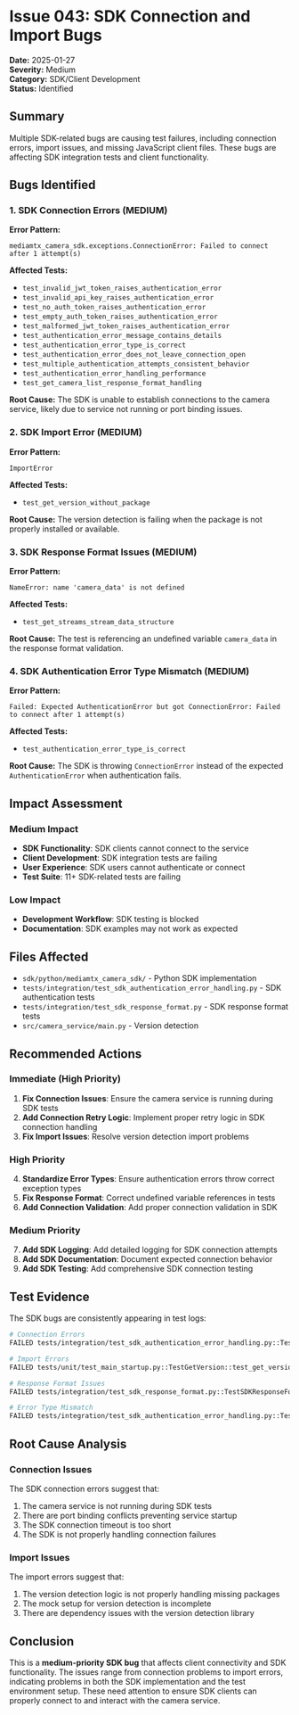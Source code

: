 # Issue 043: SDK Connection and Import Bugs

**Date:** 2025-01-27  
**Severity:** Medium  
**Category:** SDK/Client Development  
**Status:** Identified  

## Summary

Multiple SDK-related bugs are causing test failures, including connection errors, import issues, and missing JavaScript client files. These bugs are affecting SDK integration tests and client functionality.

## Bugs Identified

### 1. SDK Connection Errors (MEDIUM)

**Error Pattern:**
```
mediamtx_camera_sdk.exceptions.ConnectionError: Failed to connect after 1 attempt(s)
```

**Affected Tests:**
- `test_invalid_jwt_token_raises_authentication_error`
- `test_invalid_api_key_raises_authentication_error`
- `test_no_auth_token_raises_authentication_error`
- `test_empty_auth_token_raises_authentication_error`
- `test_malformed_jwt_token_raises_authentication_error`
- `test_authentication_error_message_contains_details`
- `test_authentication_error_type_is_correct`
- `test_authentication_error_does_not_leave_connection_open`
- `test_multiple_authentication_attempts_consistent_behavior`
- `test_authentication_error_handling_performance`
- `test_get_camera_list_response_format_handling`

**Root Cause:** The SDK is unable to establish connections to the camera service, likely due to service not running or port binding issues.

### 2. SDK Import Error (MEDIUM)

**Error Pattern:**
```
ImportError
```

**Affected Tests:**
- `test_get_version_without_package`

**Root Cause:** The version detection is failing when the package is not properly installed or available.

### 3. SDK Response Format Issues (MEDIUM)

**Error Pattern:**
```
NameError: name 'camera_data' is not defined
```

**Affected Tests:**
- `test_get_streams_stream_data_structure`

**Root Cause:** The test is referencing an undefined variable `camera_data` in the response format validation.

### 4. SDK Authentication Error Type Mismatch (MEDIUM)

**Error Pattern:**
```
Failed: Expected AuthenticationError but got ConnectionError: Failed to connect after 1 attempt(s)
```

**Affected Tests:**
- `test_authentication_error_type_is_correct`

**Root Cause:** The SDK is throwing `ConnectionError` instead of the expected `AuthenticationError` when authentication fails.

## Impact Assessment

### Medium Impact
- **SDK Functionality**: SDK clients cannot connect to the service
- **Client Development**: SDK integration tests are failing
- **User Experience**: SDK users cannot authenticate or connect
- **Test Suite**: 11+ SDK-related tests are failing

### Low Impact
- **Development Workflow**: SDK testing is blocked
- **Documentation**: SDK examples may not work as expected

## Files Affected

- `sdk/python/mediamtx_camera_sdk/` - Python SDK implementation
- `tests/integration/test_sdk_authentication_error_handling.py` - SDK authentication tests
- `tests/integration/test_sdk_response_format.py` - SDK response format tests
- `src/camera_service/main.py` - Version detection

## Recommended Actions

### Immediate (High Priority)
1. **Fix Connection Issues**: Ensure the camera service is running during SDK tests
2. **Add Connection Retry Logic**: Implement proper retry logic in SDK connection handling
3. **Fix Import Issues**: Resolve version detection import problems

### High Priority
4. **Standardize Error Types**: Ensure authentication errors throw correct exception types
5. **Fix Response Format**: Correct undefined variable references in tests
6. **Add Connection Validation**: Add proper connection validation in SDK

### Medium Priority
7. **Add SDK Logging**: Add detailed logging for SDK connection attempts
8. **Add SDK Documentation**: Document expected connection behavior
9. **Add SDK Testing**: Add comprehensive SDK connection testing

## Test Evidence

The SDK bugs are consistently appearing in test logs:

```bash
# Connection Errors
FAILED tests/integration/test_sdk_authentication_error_handling.py::TestSDKAuthenticationErrorHandling::test_invalid_jwt_token_raises_authentication_error - mediamtx_camera_sdk.exceptions.ConnectionError: Failed to connect after 1 attempt(s)

# Import Errors
FAILED tests/unit/test_main_startup.py::TestGetVersion::test_get_version_without_package - ImportError

# Response Format Issues
FAILED tests/integration/test_sdk_response_format.py::TestSDKResponseFormat::test_get_streams_stream_data_structure - NameError: name 'camera_data' is not defined

# Error Type Mismatch
FAILED tests/integration/test_sdk_authentication_error_handling.py::TestSDKAuthenticationErrorHandling::test_authentication_error_type_is_correct - Failed: Expected AuthenticationError but got ConnectionError
```

## Root Cause Analysis

### Connection Issues
The SDK connection errors suggest that:
1. The camera service is not running during SDK tests
2. There are port binding conflicts preventing service startup
3. The SDK connection timeout is too short
4. The SDK is not properly handling connection failures

### Import Issues
The import errors suggest that:
1. The version detection logic is not properly handling missing packages
2. The mock setup for version detection is incomplete
3. There are dependency issues with the version detection library

## Conclusion

This is a **medium-priority SDK bug** that affects client connectivity and SDK functionality. The issues range from connection problems to import errors, indicating problems in both the SDK implementation and the test environment setup. These need attention to ensure SDK clients can properly connect to and interact with the camera service.
